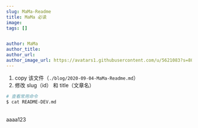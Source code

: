 ```yaml
---
slug: MaMa-Readme
title: MaMa 必读
image: 
tags: []


author: MaMa
author_title: 
author_url: 
author_image_url: https://avatars1.githubusercontent.com/u/5621083?s=80&v=4
---
```


<!--truncate-->

1. copy 该文件（`./blog/2020-09-04-MaMa-Readme.md`）
2. 修改 slug（id） 和 title（文章名）

``` bash
# 查看常用命令
$ cat README-DEV.md
```

<br />
aaaa123
<br />

